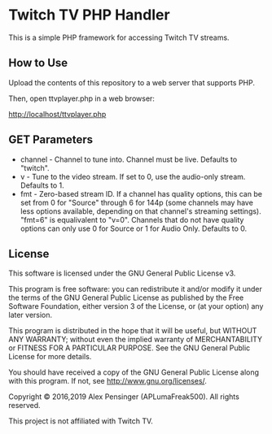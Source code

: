 # Twitch TV PHP Handler
This is a simple PHP framework for accessing Twitch TV streams.

## How to Use
Upload the contents of this repository to a web server that supports PHP.

Then, open ttvplayer.php in a web browser:

[http://localhost/ttvplayer.php](http://127.0.0.1/ttvplayer.php)

## GET Parameters

* channel - Channel to tune into. Channel must be live. Defaults to "twitch".
* v - Tune to the video stream. If set to 0, use the audio-only stream. Defaults to 1.
* fmt - Zero-based stream ID. If a channel has quality options, this can be set from 0 for "Source" through 6 for 144p (some channels may have less options  available, depending on that channel's streaming settings). "fmt=6" is equalivalent to "v=0". Channels that do not have quality options can only use 0 for Source or 1 for Audio Only. Defaults to 0.

## License
This software is licensed under the GNU General Public License v3.

This program is free software: you can redistribute it and/or modify it under the terms of the GNU General Public License as published by the Free Software Foundation, either version 3 of the License, or (at your option) any later version.

This program is distributed in the hope that it will be useful, but WITHOUT ANY WARRANTY; without even the implied warranty of MERCHANTABILITY or FITNESS FOR A PARTICULAR PURPOSE.  See the GNU General Public License for more details.

You should have received a copy of the GNU General Public License along with this program.  If not, see <http://www.gnu.org/licenses/>.

Copyright © 2016,2019 Alex Pensinger (APLumaFreak500). All rights reserved.

This project is not affiliated with Twitch TV.
